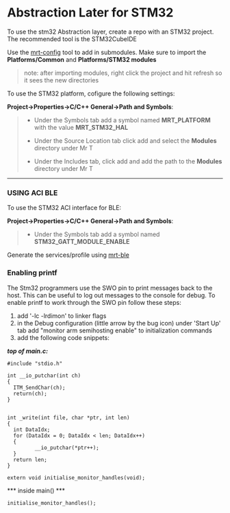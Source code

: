 # Abstraction Later for STM32

To use the stm32 Abstraction layer, create a repo with an STM32 project. The recommended tool is the STM32CubeIDE


Use the [mrt-config](https://github.com/uprev-mrt/mrtutils) tool to add in submodules. Make sure to import the **Platforms/Common** and **Platforms/STM32 modules**

> note: after importing modules, right click the project and hit refresh so it sees the new directories

To use the STM32 platform, cofigure the following settings:

**Project->Properties->C/C++ General->Path and Symbols**:
>* Under the Symbols tab add a symbol named **MRT_PLATFORM** with the value **MRT_STM32_HAL**
>
>* Under the Source Location tab click add and select the **Modules** directory under Mr T
>
>* Under the Includes tab, click add and add the path to the **Modules** directory under Mr T


---

### USING ACI BLE

To use the STM32 ACI interface for BLE:

**Project->Properties->C/C++ General->Path and Symbols**:
>* Under the Symbols tab add a symbol named **STM32_GATT_MODULE_ENABLE** 

Generate the services/profile using [mrt-ble](https://github.com/uprev-mrt/mrtutils)



### Enabling printf

The Stm32 programmers use the SWO pin to print messages back to the host. This can be useful to log out messages to the console for debug. To enable printf to work through the SWO pin follow these steps:

1. add '-lc -lrdimon' to linker flags
2. in the Debug configuration (little arrow by the bug icon) under 'Start Up' tab add "monitor arm semihosting enable" to initialization commands
3. add the following code snippets:

***top of main.c:***

```
#include "stdio.h"

int __io_putchar(int ch)
{
  ITM_SendChar(ch);
  return(ch);
}


int _write(int file, char *ptr, int len)
{
  int DataIdx;
  for (DataIdx = 0; DataIdx < len; DataIdx++)
  {
         __io_putchar(*ptr++);
  }
  return len;
}

extern void initialise_monitor_handles(void);

```
*** inside main() ***
```
initialise_monitor_handles();
```
